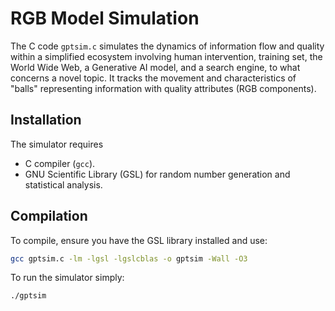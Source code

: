 # **RGB Model Simulation**

The C code `gptsim.c` simulates the dynamics of information flow and quality within a simplified ecosystem involving human intervention, training set, the World Wide Web, a Generative AI model, and a search engine, to what concerns a novel topic. It tracks the movement and characteristics of "balls" representing information with quality attributes (RGB components).

## Installation

The simulator requires
- C compiler (`gcc`).
- GNU Scientific Library (GSL) for random number generation and statistical analysis.

## Compilation

To compile, ensure you have the GSL library installed and use:

```bash
gcc gptsim.c -lm -lgsl -lgslcblas -o gptsim -Wall -O3
```

To run the simulator simply:

```bash
./gptsim
```
